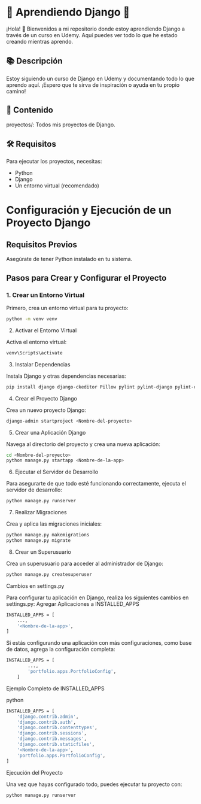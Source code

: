 # 🚀 Aprendiendo Django 🌟

¡Hola! 👋 Bienvenidos a mi repositorio donde estoy aprendiendo Django a través de un curso en Udemy. Aquí puedes ver todo lo que he estado creando mientras aprendo.
## 📚 Descripción

Estoy siguiendo un curso de Django en Udemy y documentando todo lo que aprendo aquí. ¡Espero que te sirva de inspiración o ayuda en tu propio camino!
## 📁 Contenido

proyectos/: Todos mis proyectos de Django.

## 🛠 Requisitos

Para ejecutar los proyectos, necesitas:

- Python
- Django
- Un entorno virtual (recomendado)

# Configuración y Ejecución de un Proyecto Django

## Requisitos Previos
Asegúrate de tener Python instalado en tu sistema.

## Pasos para Crear y Configurar el Proyecto

### 1. Crear un Entorno Virtual
Primero, crea un entorno virtual para tu proyecto:
```bash
python -m venv venv
```
2. Activar el Entorno Virtual

Activa el entorno virtual:

```bash
venv\Scripts\activate
```

3. Instalar Dependencias

Instala Django y otras dependencias necesarias:

```bash
pip install django django-ckeditor Pillow pylint pylint-django pylint-celery
```

4. Crear el Proyecto Django

Crea un nuevo proyecto Django:

```bash
django-admin startproject <Nombre-del-proyecto>
```

5. Crear una Aplicación Django

Navega al directorio del proyecto y crea una nueva aplicación:

```bash
cd <Nombre-del-proyecto>
python manage.py startapp <Nombre-de-la-app>
```

6. Ejecutar el Servidor de Desarrollo

Para asegurarte de que todo esté funcionando correctamente, ejecuta el servidor de desarrollo:

```bash
python manage.py runserver
```

7. Realizar Migraciones

Crea y aplica las migraciones iniciales:

```bash
python manage.py makemigrations
python manage.py migrate
```

8. Crear un Superusuario

Crea un superusuario para acceder al administrador de Django:

```bash
python manage.py createsuperuser
```

Cambios en settings.py

Para configurar tu aplicación en Django, realiza los siguientes cambios en settings.py:
Agregar Aplicaciones a INSTALLED_APPS

```bash
INSTALLED_APPS = [
    ...,
    '<Nombre-de-la-app>',
]
```

Si estás configurando una aplicación con más configuraciones, como base de datos, agrega la configuración completa:

```bash
INSTALLED_APPS = [
        ...,
        'portfolio.apps.PortfolioConfig',
    ]
```

Ejemplo Completo de INSTALLED_APPS

python

```bash
INSTALLED_APPS = [
    'django.contrib.admin',
    'django.contrib.auth',
    'django.contrib.contenttypes',
    'django.contrib.sessions',
    'django.contrib.messages',
    'django.contrib.staticfiles',
    '<Nombre-de-la-app>',
    'portfolio.apps.PortfolioConfig',
]
```


Ejecución del Proyecto

Una vez que hayas configurado todo, puedes ejecutar tu proyecto con:

```bash
python manage.py runserver
```

